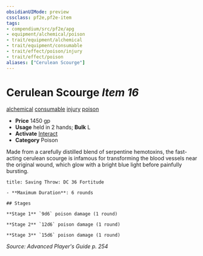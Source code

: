 ```yaml
---
obsidianUIMode: preview
cssclass: pf2e,pf2e-item
tags:
- compendium/src/pf2e/apg
- equipment/alchemical/poison
- trait/equipment/alchemical
- trait/equipment/consumable
- trait/effect/poison/injury
- trait/effect/poison
aliases: ["Cerulean Scourge"]
---
```

# Cerulean Scourge *Item 16*  
[alchemical](alchemical.md)  [consumable](consumable.md)  [injury](injury.md)  [poison](rules/traits/poison.md)  

- **Price** 1450 gp
- **Usage** held in 2 hands; **Bulk** L
- **Activate** [Interact](interact.md)
- **Category** Poison

Made from a carefully distilled blend of serpentine hemotoxins, the fast-acting cerulean scourge is infamous for transforming the blood vessels near the original wound, which glow with a bright blue light before painfully bursting.

```ad-inline-affliction
title: Saving Throw: DC 36 Fortitude

- **Maximum Duration**: 6 rounds

## Stages

**Stage 1** `9d6` poison damage (1 round)

**Stage 2** `12d6` poison damage (1 round)

**Stage 3** `15d6` poison damage (1 round)
```

*Source: Advanced Player's Guide p. 254*